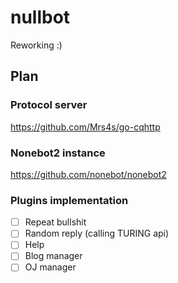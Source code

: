 # nullbot

Reworking :)

## Plan

### Protocol server

https://github.com/Mrs4s/go-cqhttp

### Nonebot2 instance

https://github.com/nonebot/nonebot2

### Plugins implementation

- [ ] Repeat bullshit
- [ ] Random reply (calling TURING api)
- [ ] Help
- [ ] Blog manager
- [ ] OJ manager
